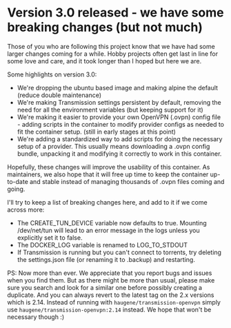 
# Version 3.0 released - we have some breaking changes (but not much)

Those of you who are following this project know that we have had some larger changes coming for a while.
Hobby projects often get last in line for some love and care, and it took longer than I hoped but here we are.

Some highlights on version 3.0:

* We're dropping the ubuntu based image and making alpine the default (reduce double maintenance)
* We're making Transmission settings persistent by default, removing the need for all the environment variables (but keeping support for it)
* We're making it easier to provide your own OpenVPN (.ovpn) config file - adding scripts in the container to modify provider configs as needed to fit the container setup. (still in early stages at this point)
* We're adding a standardized way to add scripts for doing the necessary setup of a provider. This usually means downloading a .ovpn config bundle, unpacking it and modifying it correctly to work in this container.

Hopefully, these changes will improve the usability of this container. As maintainers, we also hope that it will free up time to keep the container up-to-date and stable instead of managing thousands of .ovpn files coming and going.

I'll try to keep a list of breaking changes here, and add to it if we come across more:

* The CREATE_TUN_DEVICE variable now defaults to true. Mounting /dev/net/tun will lead to an error message in the logs unless you explicitly set it to false.
* The DOCKER_LOG variable is renamed to LOG_TO_STDOUT
* If Transmission is running but you can't connect to torrents, try deleting the settings.json file (or renaming it to .backup) and restarting.

PS: Now more than ever. We appreciate that you report bugs and issues when you find them. But as there might be more than usual, please make sure you search and look for a similar one before possibly creating a duplicate.
And you can always revert to the latest tag on the 2.x versions which is 2.14. Instead of running with `haugene/transmission-openvpn` simply use `haugene/transmission-openvpn:2.14` instead. We hope that won't be necessary though :)
